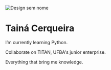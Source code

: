
![Design sem nome](https://user-images.githubusercontent.com/105567912/168453380-6036a512-587f-4d87-9a2b-d05b01519121.jpg)

<h1>Tainá Cerqueira </h1>

<p> I’m currently learning Python.</p>
<p> Collaborate on TITAN, UFBA's junior enterprise. </p>
<p> Everything that bring me knowledge.</p>
 
 
  
  
